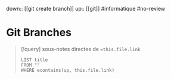 down:: [[git create branch]]
up:: [[git]]
#informatique #no-review 
# Git Branches

> [!query] sous-notes directes de `=this.file.link`
> ```dataview
> LIST title
> FROM ""
> WHERE econtains(up, this.file.link)
> ```


